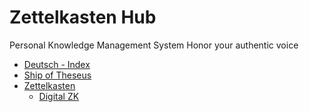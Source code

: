 # Zettelkasten Hub
Personal Knowledge Management System
Honor your authentic voice

* [Deutsch - Index](3.md)
* [Ship of Theseus](2.md)
* [Zettelkasten](1.md)
    * [Digital ZK](1a.md)

